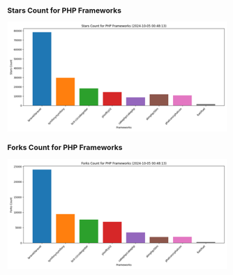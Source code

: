 ### Stars Count for PHP Frameworks

![Stars Chart](./archive/charts/20241005004813_stars_count.png)

### Forks Count for PHP Frameworks

![Forks Chart](./archive/charts/20241005004813_forks_count.png)


